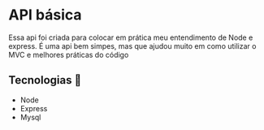 # API básica
Essa api foi criada para colocar em prática meu entendimento de Node e express.
É uma api bem simpes, mas que ajudou muito em como utilizar o MVC e melhores práticas do código

## Tecnologias 🚀
- Node
- Express
- Mysql





